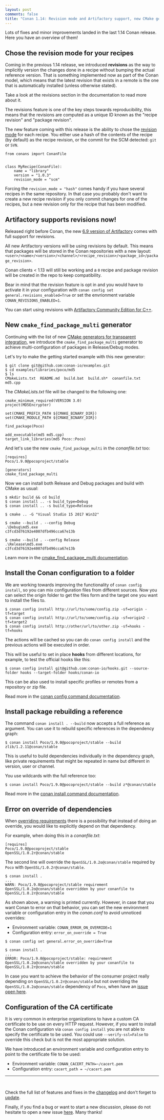 ```yaml
---
layout: post
comments: false
title: "Conan 1.14: Revision mode and Artifactory support, new CMake generator, config install improvements & more!"
---
```


Lots of fixes and minor improvements landed in the last 1.14 Conan release. Here you have an overview of them!

## Chose the revision mode for your recipes

Coming in the previous 1.14 release, we introduced **revisions** as the way to implicitly version the changes done in a recipe without
bumping the actual reference version. That is something implemented now as part of the Conan model, which means that the latest revision
that exists in a remote is the one that is automatically installed (unless otherwise stated).

Take a look at the revisions section in the documentation to read more about it.

The revisions feature is one of the key steps towards reproducibility, this means that the revisions are computed as a unique ID known as
the "recipe revision" and "package revision".

The new feature coming with this release is the ability to chose the
[revision mode](https://docs.conan.io/en/latest/reference/conanfile/attributes.html#revision-mode) for each recipe. You either use a hash of
the contents of the recipe (by default) as the recipe revision, or the commit for the SCM detected: ``git`` or ``SVN``.

```
from conans import ConanFile


class MyRecipe(ConanFile):
    name = "library"
    version = "1.0.3"
    revision_mode = "scm"
```

Forcing the ``revision_mode = "hash"`` comes handy if you have several recipes in the same repository. In that case you probably don't want
to create a new recipe revision if you only commit changes for one of the recipes, but a new revision only for the recipe that has been
modified.

## Artifactory supports revisions now!

Released right before Conan, the new [6.9 version of Artifactory](https://www.jfrog.com/confluence/display/RTF/Release+Notes#ReleaseNotes-Artifactory6.9) comes with full support for revisions.

All new Artifactory versions will be using revisions by default. This means that packages will be stored in the Conan repositories with a
new layout: ``<user>/<name>/<version>/<channel>/<recipe_revision>/<package_id>/package_revision>``.

Conan clients < 1.13 will still be working and a ``0`` recipe and package revision will be created in the repo to keep compatibility.

Bear in mind that the revision feature is opt in and you would have to activate it in your configuration with ``conan config set general.revisions_enabled=True`` or set the envrionment variable ``CONAN_REVISIONS_ENABLED=1``.

You can start using revisions with [Artifactory Community Edition for C++](https://jfrog.com/open-source/#conan).

## New ``cmake_find_package_multi`` generator

Continuing with the list of new [CMake generators for transparent integration](), we introduce the ``cmake_find_package_multi`` generator to
achieve multi-configuration of packages in Release/Debug modes.

Let's try to make the getting started example with this new generator:

```
$ git clone git@github.com:conan-io/examples.git
$ cd examples/libraries/poco/md5
$ ls
CMakeLists.txt  README.md  build.bat  build.sh*  conanfile.txt  md5.cpp
```

The *CMakeLists.txt* file will be changed to the following one:

```
cmake_minimum_required(VERSION 3.0)
project(MD5Encrypter)

set(CMAKE_PREFIX_PATH ${CMAKE_BINARY_DIR})
set(CMAKE_MODULE_PATH ${CMAKE_BINARY_DIR})

find_package(Poco)

add_executable(md5 md5.cpp)
target_link_libraries(md5 Poco::Poco)

```

And let's use the new ``cmake_find_package_multi`` in the *conanfile.txt* too:

```
[requires]
Poco/1.9.0@pocoproject/stable

[generators]
cmake_find_package_multi
```

Now we can install both Release and Debug packages and build with CMake as usual:

```
$ mkdir build && cd build
$ conan install .. -s build_type=Debug
$ conan install .. -s build_type=Release

$ cmake .. -G "Visual Studio 15 2017 Win32"

$ cmake --build . --config Debug
.\Debug\md5.exe
c3fcd3d76192e4007dfb496cca67e13b

$ cmake --build . --config Release
.\Release\md5.exe
c3fcd3d76192e4007dfb496cca67e13b
```

Learn more in the [cmake_find_package_multi documentation](https://docs.conan.io/en/latest/integrations/cmake/cmake_find_package_multi_generator.html).

## Install the Conan configuration to a folder

We are working towards improving the functionality of ``conan config install``, so you can mix configuration files from different sources.
Now you can select the origin folder to get the files form and the target one you want to install the files to.

```
$ conan config install http://url/to/some/config.zip -sf=origin -tf=target
$ conan config install http://url/to/some/config.zip -sf=origin2 -tf=target2
$ conan config install http://other/url/to/other.zip -sf=hooks -tf=hooks
```

The actions will be cached so you can do ``conan config install`` and the previous actions will be executed in order.

This will be useful to set in place **hooks** from different locations, for example, to test the official hooks like this:

```
$ conan config install git@github.com:conan-io/hooks.git --source-folder hooks --target-folder hooks/conan-io
```

This can be also used to install specific profiles or remotes from a repository or zip file.

Read more in the [conan config command documentation](https://docs.conan.io/en/latest/reference/commands/consumer/config.html).

## Install package rebuilding a reference

The command ``conan install . --build`` now accepts a full reference as argument. You can use it to rebuild specific references in the
dependency graph:

```
$ conan install Poco/1.9.0@pocoproject/stable --build zlib/1.2.11@conan/stable
```

This is useful to build dependencies individually in the dependency graph, like private requirements that might be repeated in name but
different in version, user or channel.

You use wildcards with the full reference too:

```
$ conan install Poco/1.9.0@pocoproject/stable --build z*@conan/stable
```

Read more in the [conan install command documentation](https://docs.conan.io/en/latest/reference/commands/consumer/install.html).

## Error on override of dependencies

When [overriding requirements](https://docs.conan.io/en/latest/using_packages/conanfile_txt.html#overriding-requirements) there is a
possibility that instead of doing an override, you would like to explicitly depend on that dependency.

For example, when doing this in a *conanfile.txt*:

```
[requires]
Poco/1.9.0@pocoproject/stable
OpenSSL/1.0.2r@conan/stable
```

The second line will override the ``OpenSSL/1.0.2o@conan/stable`` required by ``Poco`` with ``OpenSSL/1.0.2r@conan/stable``.

```
$ conan install .
...
WARN: Poco/1.9.0@pocoproject/stable requirement OpenSSL/1.0.2o@conan/stable overridden by your conanfile to OpenSSL/1.0.2r@conan/stable
```
As shown above, a warning is printed currently. However, in case that you want Conan to
error on that behavior, you can set the new environment variable or configuration entry in the *conan.conf* to avoid unnoticed overrides:

- Environment variable: ``CONAN_ERROR_ON_OVERRIDE=1``
- Configuration entry: ``error_on_override = True``

```
$ conan config set general.error_on_override=True

$ conan install .
...
ERROR: Poco/1.9.0@pocoproject/stable: requirement OpenSSL/1.0.2o@conan/stable overridden by your conanfile to OpenSSL/1.0.2r@conan/stable
```

In case you want to achieve the behavior of the consumer project really depending on ``OpenSSL/1.0.2r@conan/stable`` but not overriding the
``OpenSSL/1.0.2o@conan/stable`` dependency of ``Poco``, when have an [issue open here](https://github.com/conan-io/conan/issues/4779).

## Configuration of the CA certificate

It is very common in enterprise organizations to have a custom CA certificate to be use on every HTTP request. However, if you want to
install the Conan configuration via ``conan config install`` you are not able to specify the certificate to be used. You could use ``--verify-ssl=False`` to override this check but is not the most appropriate solution.

We have introduced an environment variable and configuration entry to point to the certificate file to be used:

- Environment variable: ``CONAN_CACERT_PATH=~/cacert.pem``
- Configuration entry: ``cacert_path = ~/cacert.pem``

-----------
<br>

Check the full list of features and fixes in the [changelog](https://docs.conan.io/en/latest/changelog.html) and don't forget to
[update](https://conan.io/downloads.html).

Finally, if you find a bug or want to start a new discussion, please do not hesitate to open a new issue
[here](https://github.com/conan-io/conan/issues). Many thanks!
